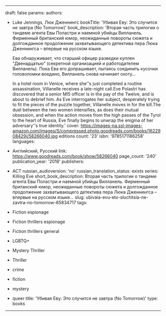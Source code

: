 ---
draft: false
params:
  authors:
  - Luke Jennings, Люк Дженнингс
  bookTitle: 'Убивая Еву: Это случится не завтра (No Tomorrow)'
  book_description: 'Вторая часть трилогии о тандеме агента Евы Поластри и наемной
    убийцы Вилланель. Фирменный британский юмор, неожиданные повороты сюжета и долгожданное
    продолжение захватывающего детектива пера Люка Дженнингса – впервые на русском
    языке.

    Ева обнаруживает, что старший офицер разведки куплен "Двенадцатью" (секретной
    организацией и работодателем Вилланель). Пока Ева его допрашивает, пытаясь соединить
    кусочки головоломки воедино, Вилланель снова начинает охоту…

    In a hotel room in Venice, where she''s just completed a routine assassination,
    Villanelle receives a late-night call.Eve Polastri has discovered that a senior
    MI5 officer is in the pay of the Twelve, and is about to debrief him. As Eve interrogates
    her subject, desperately trying to fit the pieces of the puzzle together, Villanelle
    moves in for the kill.The duel between the two women intensifies, as does their
    mutual obsession, and when the action moves from the high passes of the Tyrol
    to the heart of Russia, Eve finally begins to unwrap the enigma of her adversary''s
    true identity.'
  cover: https://images-na.ssl-images-amazon.com/images/S/compressed.photo.goodreads.com/books/1622908429i/58266040.jpg
  editions count: '23'
  isbn: '9785171186258'
  languages:
  - Английский, Русский
  link: https://www.goodreads.com/book/show/58266040
  page_count: '240'
  publication_year: '2018'
  publishers:
  - АСТ
  russian_audioversion: 'no'
  russian_translation_status: exists
  series: Killing Eve
  short_book_description: Вторая часть трилогии о тандеме агента Евы Поластри и наемной
    убийцы Вилланель. Фирменный британский юмор, неожиданные повороты сюжета и долгожданное
    продолжение захватывающего детектива пера Люка Дженнингса – впервые на русском
    языке...
  slug: ubivaia-evu-eto-sluchitsia-ne-zavtra-no-tomorrow-65834717
  tags:
  - Fiction espionage
  - Fiction thrillers espionage
  - Fiction thrillers general
  - LGBTQ+
  - Mystery Thriller
  - Thriller
  - crime
  - fiction
  - mystery
  - queer
title: 'Убивая Еву: Это случится не завтра (No Tomorrow)'
type: books
------
